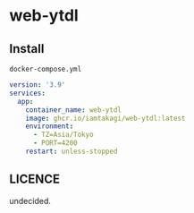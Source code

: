 # web-ytdl

## Install
`docker-compose.yml`
```yml
version: '3.9'
services:
  app:
    container_name: web-ytdl
    image: ghcr.io/iamtakagi/web-ytdl:latest
    environment:
      - TZ=Asia/Tokyo
      - PORT=4200
    restart: unless-stopped
```

## LICENCE
undecided.

